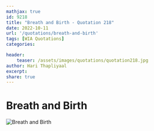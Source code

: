```yaml
---
mathjax: true
id: 9218
title: "Breath and Birth - Quotation 218"
date: 2022-10-11
url: '/quotations/breath-and-birth'
tags: [WIA Quotations] 
categories: 

header:
    teaser: /assets/images/quotations/quotation218.jpg
author: Hari Thapliyaal 
excerpt:
share: true 
---
```


# Breath and Birth

![Breath and Birth](/assets/images/quotations/quotation218.jpg)

